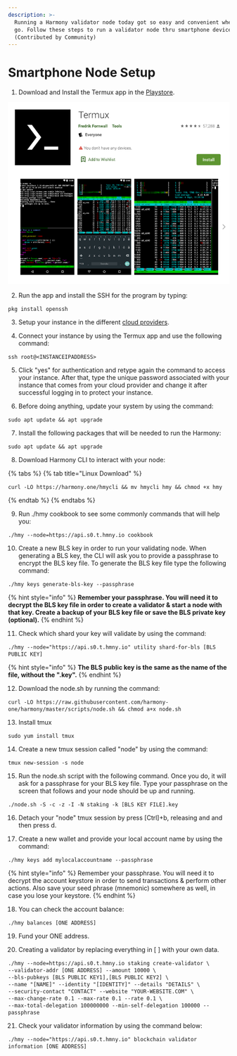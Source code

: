 ```yaml
---
description: >-
  Running a Harmony validator node today got so easy and convenient wherever we
  go. Follow these steps to run a validator node thru smartphone devices.
  (Contributed by Community)
---
```


# Smartphone Node Setup

1. Download and Install the Termux app in the [Playstore](https://play.google.com/store/apps/details?id=com.termux&hl=en).

![](../.gitbook/assets/image%20%28131%29.png)

2. Run the app and install the SSH for the program by typing:

```text
pkg install openssh
```

3. Setup your instance in the different [cloud providers](cloud-guides/).

4. Connect your instance by using the Termux app and use the following command:

```text
ssh root@<INSTANCEIPADDRESS>
```

5. Click "yes" for authentication and retype again the command to access your instance. After that, type the unique password associated with your instance that comes from your cloud provider and change it after successful logging in to protect your instance.

6. Before doing anything, update your system by using the command:

```text
sudo apt update && apt upgrade
```

7. Install the following packages that will be needed to run the Harmony:

```text
sudo apt update && apt upgrade
```

8. Download Harmony CLI to interact with your node:

{% tabs %}
{% tab title="Linux Download" %}
```text
curl -LO https://harmony.one/hmycli && mv hmycli hmy && chmod +x hmy
```
{% endtab %}
{% endtabs %}

9. Run ./hmy cookbook to see some commonly commands that will help you:

```text
./hmy --node=https://api.s0.t.hmny.io cookbook
```

10. Create a new BLS key in order to run your validating node. When generating a BLS key, the CLI will ask you to provide a passphrase to encrypt the BLS key file.‌ To generate the BLS key file type the following command:

```text
./hmy keys generate-bls-key --passphrase
```

{% hint style="info" %}
**Remember your passphrase. You will need it to decrypt the BLS key file in order to create a validator & start a node with that key. Create a backup of your BLS key file or save the BLS private key \(optional\).**
{% endhint %}

11. Check which shard your key will validate by using the command:

```text
./hmy --node="https://api.s0.t.hmny.io" utility shard-for-bls [BLS PUBLIC KEY]
```

{% hint style="info" %}
**The BLS public key is the same as the name of the file, without the ".key".**
{% endhint %}

12. Download the node.sh by running the command:

```text
curl -LO https://raw.githubusercontent.com/harmony-one/harmony/master/scripts/node.sh && chmod a+x node.sh
```

13. Install tmux

```text
sudo yum install tmux
```

14. Create a new tmux session called "node" by using the command:

```text
tmux new-session -s node
```

15. Run the node.sh script with the following command. Once you do, it will ask for a passphrase for your BLS key file. Type your passphrase on the screen that follows and your node should be up and running.

```text
./node.sh -S -c -z -I -N staking -k [BLS KEY FILE].key
```

16. Detach your "node" tmux session by press \[Ctrl\]+b, releasing and and then press d.

17. Create a new wallet and provide your local account name by using the command:

```text
./hmy keys add mylocalaccountname --passphrase 
```

{% hint style="info" %}
Remember your passphrase. You will need it to decrypt the account keystore in order to send transactions & perform other actions. Also save your seed phrase \(mnemonic\) somewhere as well, in case you lose your keystore.
{% endhint %}

18. You can check the account balance:

```text
./hmy balances [ONE ADDRESS]
```

19. Fund your ONE address.

20. Creating a validator by replacing everything in \[ \] with your own data. 

```text
./hmy --node=https://api.s0.t.hmny.io staking create-validator \
--validator-addr [ONE ADDRESS] --amount 10000 \
--bls-pubkeys [BLS PUBLIC KEY1],[BLS PUBLIC KEY2] \
--name "[NAME]" --identity "[IDENTITY]" --details "DETAILS" \
--security-contact "CONTACT" --website "YOUR-WEBSITE.COM" \
--max-change-rate 0.1 --max-rate 0.1 --rate 0.1 \
--max-total-delegation 100000000 --min-self-delegation 100000 --passphrase
```

21. Check your validator information by using the command below:

```text
./hmy --node="https://api.s0.t.hmny.io" blockchain validator information [ONE ADDRESS]
```

